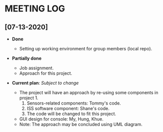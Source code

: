 # MEETING LOG

## [07-13-2020]
- **Done**
    - Setting up working environment for group members (local repo).
    
- **Partially done**
    - Job assignment.
    - Approach for this project.

- **Current plan**: *Subject to change*
    - The project will have an approach by re-using some components in project 1.
        1. Sensors-related components: Tommy's code.
        2. ISS software component: Shane's code.
        3. The code will be changed to fit this project.
    - GUI design for console: My, Hung, Khue.
    - Note: The approach may be concluded using UML diagram.